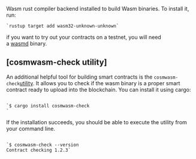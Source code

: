 Wasm rust compiler backend installed to build Wasm binaries. To install it, run:

```
`rustup target add wasm32-unknown-unknown`
```


if you want to try out your contracts on a testnet, you will need a [wasmd](https://github.com/CosmWasm/wasmd) binary.



[cosmwasm-check utility]
----------------------------------------------------------------------------------------------

An additional helpful tool for building smart contracts is the `cosmwasm-check`[utility](https://github.com/CosmWasm/cosmwasm/tree/main/packages/check). It allows you to check if the wasm binary is a proper smart contract ready to upload into the blockchain. You can install it using cargo:

```

`$ cargo install cosmwasm-check
`
```

If the installation succeeds, you should be able to execute the utility from your command line.

```

`$ cosmwasm-check --version
Contract checking 1.2.3`
```